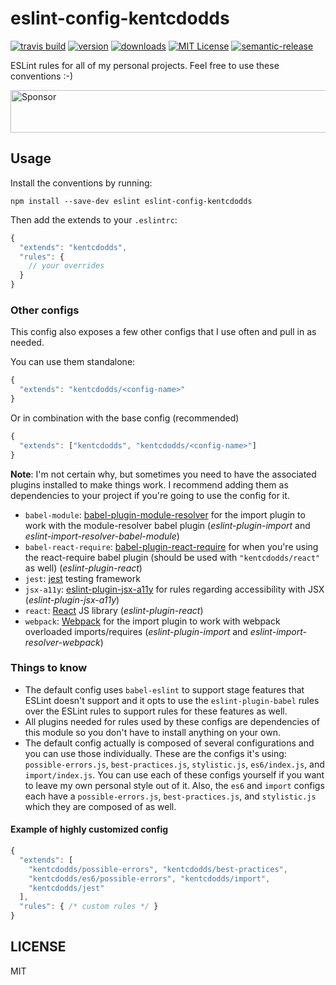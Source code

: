 # eslint-config-kentcdodds

[![travis build](https://img.shields.io/travis/kentcdodds/eslint-config-kentcdodds.svg?style=flat-square)](https://travis-ci.org/kentcdodds/eslint-config-kentcdodds)
[![version](https://img.shields.io/npm/v/eslint-config-kentcdodds.svg?style=flat-square)](http://npm.im/eslint-config-kentcdodds)
[![downloads](https://img.shields.io/npm/dm/eslint-config-kentcdodds.svg?style=flat-square)](http://npm-stat.com/charts.html?package=eslint-config-kentcdodds&from=2015-08-01)
[![MIT License](https://img.shields.io/npm/l/eslint-config-kentcdodds.svg?style=flat-square)](http://opensource.org/licenses/MIT)
[![semantic-release](https://img.shields.io/badge/%20%20%F0%9F%93%A6%F0%9F%9A%80-semantic--release-e10079.svg?style=flat-square)](https://github.com/semantic-release/semantic-release)

ESLint rules for all of my personal projects. Feel free to use these conventions :-)

<a href="https://app.codesponsor.io/link/PKGFLnhDiFvsUA5P4kAXfiPs/kentcdodds/eslint-config-kentcdodds" rel="nofollow"><img src="https://app.codesponsor.io/embed/PKGFLnhDiFvsUA5P4kAXfiPs/kentcdodds/eslint-config-kentcdodds.svg" style="width: 888px; height: 68px;" alt="Sponsor" /></a>

## Usage

Install the conventions by running:

```
npm install --save-dev eslint eslint-config-kentcdodds
```

Then add the extends to your `.eslintrc`:

```javascript
{
  "extends": "kentcdodds",
  "rules": {
    // your overrides
  }
}
```

### Other configs

This config also exposes a few other configs that I use often and pull in as needed.

You can use them standalone:

```javascript
{
  "extends": "kentcdodds/<config-name>"
}
```

Or in combination with the base config (recommended)

```javascript
{
  "extends": ["kentcdodds", "kentcdodds/<config-name>"]
}
```

**Note**: I'm not certain why, but sometimes you need to have the associated plugins
installed to make things work. I recommend adding them as dependencies to your project
if you're going to use the config for it.

- `babel-module`: [babel-plugin-module-resolver](https://www.npmjs.com/package/babel-plugin-module-resolver) for the import plugin to work with the module-resolver babel plugin (_eslint-plugin-import_ and _eslint-import-resolver-babel-module_)
- `babel-react-require`: [babel-plugin-react-require](https://www.npmjs.com/package/babel-plugin-react-require) for when you're using the react-require babel plugin (should be used with `"kentcdodds/react"` as well) (_eslint-plugin-react_)
- `jest`: [jest](http://facebook.github.io/jest/) testing framework
- `jsx-a11y`: [eslint-plugin-jsx-a11y](https://github.com/evcohen/eslint-plugin-jsx-a11y) for rules regarding accessibility with JSX (_eslint-plugin-jsx-a11y_)
- `react`: [React](https://www.npmjs.com/package/react) JS library (_eslint-plugin-react_)
- `webpack`: [Webpack](https://npmjs.com/package/webpack) for the import plugin to work with webpack overloaded imports/requires (_eslint-plugin-import_ and _eslint-import-resolver-webpack_)

### Things to know

- The default config uses `babel-eslint` to support stage features that ESLint doesn't support and it opts to use the `eslint-plugin-babel` rules over the ESLint rules to support rules for these features as well.
- All plugins needed for rules used by these configs are dependencies of this module so you don't have to install anything on your own.
- The default config actually is composed of several configurations and you can use those individually. These are the configs it's using: `possible-errors.js`, `best-practices.js`, `stylistic.js`, `es6/index.js`, and `import/index.js`. You can use each of these configs yourself if you want to leave my own personal style out of it. Also, the `es6` and `import` configs each have a `possible-errors.js`, `best-practices.js`, and `stylistic.js` which they are composed of as well.

#### Example of highly customized config

```javascript
{
  "extends": [
    "kentcdodds/possible-errors", "kentcdodds/best-practices",
    "kentcdodds/es6/possible-errors", "kentcdodds/import",
    "kentcdodds/jest"
  ],
  "rules": { /* custom rules */ }
}
```

## LICENSE

MIT

